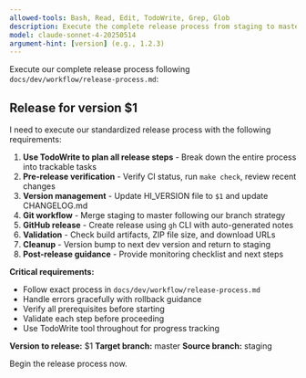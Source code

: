 ```yaml
---
allowed-tools: Bash, Read, Edit, TodoWrite, Grep, Glob
description: Execute the complete release process from staging to master
model: claude-sonnet-4-20250514
argument-hint: [version] (e.g., 1.2.3)
---
```


Execute our complete release process following `docs/dev/workflow/release-process.md`:

## Release for version $1

I need to execute our standardized release process with the following requirements:

1. **Use TodoWrite to plan all release steps** - Break down the entire process into trackable tasks
2. **Pre-release verification** - Verify CI status, run `make check`, review recent changes
3. **Version management** - Update HI_VERSION file to `$1` and update CHANGELOG.md
4. **Git workflow** - Merge staging to master following our branch strategy
5. **GitHub release** - Create release using `gh` CLI with auto-generated notes
6. **Validation** - Check build artifacts, ZIP file size, and download URLs
7. **Cleanup** - Version bump to next dev version and return to staging
8. **Post-release guidance** - Provide monitoring checklist and next steps

**Critical requirements:**
- Follow exact process in `docs/dev/workflow/release-process.md`
- Handle errors gracefully with rollback guidance
- Verify all prerequisites before starting
- Validate each step before proceeding
- Use TodoWrite tool throughout for progress tracking

**Version to release:** $1
**Target branch:** master
**Source branch:** staging

Begin the release process now.